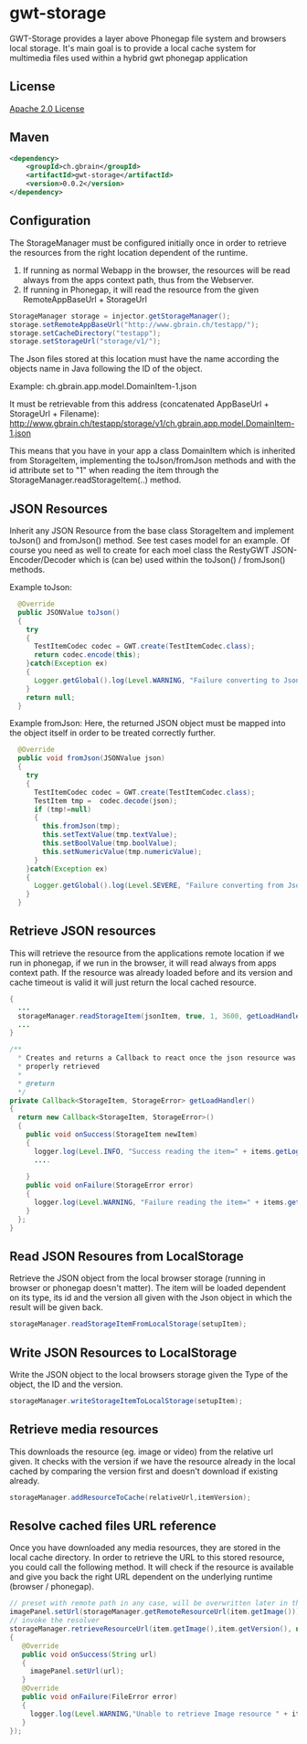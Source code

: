 # gwt-storage
GWT-Storage provides a layer above Phonegap file system and browsers local storage. 
It's main goal is to provide a local cache system for multimedia files used within a hybrid gwt phonegap application

## License
[Apache 2.0 License](https://github.com/Kusig/gwt-storage/blob/master/LICENSE)


## Maven
```xml
<dependency>
    <groupId>ch.gbrain</groupId>
    <artifactId>gwt-storage</artifactId>
    <version>0.0.2</version>
</dependency>    
```


## Configuration
The StorageManager must be configured initially once in order to retrieve the 
resources from the right location dependent of the runtime.

1. If running as normal Webapp in the browser, the resources will be read always from the apps context path, thus from the Webserver.
2. If running in Phonegap, it will read the resource from the given RemoteAppBaseUrl  + StorageUrl

```java
StorageManager storage = injector.getStorageManager();
storage.setRemoteAppBaseUrl("http://www.gbrain.ch/testapp/");
storage.setCacheDirectory("testapp");
storage.setStorageUrl("storage/v1/");
```

The Json files stored at this location must have the name according the objects name in Java following the ID of the object. 

Example:
ch.gbrain.app.model.DomainItem-1.json

It must be retrievable from this address (concatenated AppBaseUrl + StorageUrl + Filename):
http://www.gbrain.ch/testapp/storage/v1/ch.gbrain.app.model.DomainItem-1.json

This means that you have in your app a class DomainItem which is inherited from StorageItem, implementing the toJson/fromJson methods
and with the id attribute set to "1" when reading the item through the StorageManager.readStorageItem(..) method.



## JSON Resources
Inherit any JSON Resource from the base class StorageItem and implement toJson() and fromJson() method. See test cases model for an example.
Of course you need as well to create for each moel class the RestyGWT JSON-Encoder/Decoder which is (can be) used within the toJson() / fromJson() methods.

Example toJson:
```java
  @Override
  public JSONValue toJson()
  {
    try
    {
      TestItemCodec codec = GWT.create(TestItemCodec.class);
      return codec.encode(this);
    }catch(Exception ex)
    {
      Logger.getGlobal().log(Level.WARNING, "Failure converting to Json", ex);
    }
    return null;
  }
```

Example fromJson:
Here, the returned JSON object must be mapped into the object itself in order to be treated correctly further.
```java
  @Override
  public void fromJson(JSONValue json)
  {
    try
    {
      TestItemCodec codec = GWT.create(TestItemCodec.class);
      TestItem tmp =  codec.decode(json);
      if (tmp!=null)
      {
        this.fromJson(tmp);
        this.setTextValue(tmp.textValue);
        this.setBoolValue(tmp.boolValue);
        this.setNumericValue(tmp.numericValue);
      }
    }catch(Exception ex)
    {
      Logger.getGlobal().log(Level.SEVERE, "Failure converting from Json", ex);
    }
  }
```


## Retrieve JSON resources
This will retrieve the resource from the applications remote location 
if we run in phonegap, if we run in the browser, it will read always from 
apps context path. If the resource was already loaded before and its version and cache timeout
is valid it will just return the local cached resource. 

```java
{
  ...
  storageManager.readStorageItem(jsonItem, true, 1, 3600, getLoadHandler()); 
  ...
}

/**
  * Creates and returns a Callback to react once the json resource was 
  * properly retrieved
  * 
  * @return
  */
private Callback<StorageItem, StorageError> getLoadHandler()
{
  return new Callback<StorageItem, StorageError>()
  {
    public void onSuccess(StorageItem newItem)
    {
      logger.log(Level.INFO, "Success reading the item=" + items.getLogId());
      ....
      
    }
    public void onFailure(StorageError error)
    {
      logger.log(Level.WARNING, "Failure reading the item=" + items.getLogId());
    }
  };
}
```

## Read JSON Resoures from LocalStorage
Retrieve the JSON object from the local browser storage (running in browser or phonegap doesn't matter).
The item will be loaded dependent on its type, its id and the version all given with the Json object in which the result will be given back.

```java
storageManager.readStorageItemFromLocalStorage(setupItem);
```

## Write JSON Resources to LocalStorage
Write the JSON object to the local browsers storage given the Type of the object, the ID and the version.

```java
storageManager.writeStorageItemToLocalStorage(setupItem);
```

## Retrieve media resources
This downloads the resource (eg. image or video) from the relative url given. It checks with the version if we have 
the resource already in the local cached by comparing the version first and doesn't download if existing already.

```java
storageManager.addResourceToCache(relativeUrl,itemVersion);
```


## Resolve cached files URL reference
Once you have downloaded any media resources, they are stored in the local cache directory. In order to 
retrieve the URL to this stored resource, you could call the following method. It will check if the resource 
is available and give you back the right URL dependent on the underlying runtime (browser / phonegap).

```java
// preset with remote path in any case, will be overwritten later in the callback if possible
imagePanel.setUrl(storageManager.getRemoteResourceUrl(item.getImage())); 
// invoke the resolver
storageManager.retrieveResourceUrl(item.getImage(),item.getVersion(), new Callback<String,FileError>()
{
   @Override
   public void onSuccess(String url)
   {
     imagePanel.setUrl(url);
   }
   @Override
   public void onFailure(FileError error)
   {
     logger.log(Level.WARNING,"Unable to retrieve Image resource " + item.getImage());
   }
});
```
